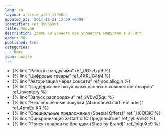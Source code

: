 ```yaml
---
lang: ru
layout: article_with_sidebar
updated_at: '2017-11-21 13:09 +0400'
identifier: ref_HSU6GVWf
title: Модули
description: Здесь вы узнаете как управлять модулями в X-Cart
order: 30
published: true
categories:
  - home
icon: puzzle
---
```

*   {% link "Работа с модулями" ref_UOFzIxp9 %}
*   {% link "Цифровые товары" ref_4XRUG4tM %}
*   {% link "Авторизация через соцсети" ref_sociallogin %}
*   {% link "Поддержание актуальных данных о количестве товаров" ref_inventory %}
*   {% link "Запуск распродажи" ref_2V0wZ5qu %}
*   {% link "Незавершённые покупки (Abandoned cart reminder)" ref_4pmEuIKR %}
*   {% link "Специальные предложения (Special Offers)" ref_1H0OI3IC %}
*   {% link "Синхронизация X-Cart с 1С:Предприятие" ref_1yLiVv5G %}
*   {% link "Поиск товаров по брендам (Shop by Brand)" ref_1vIquXc9 %}